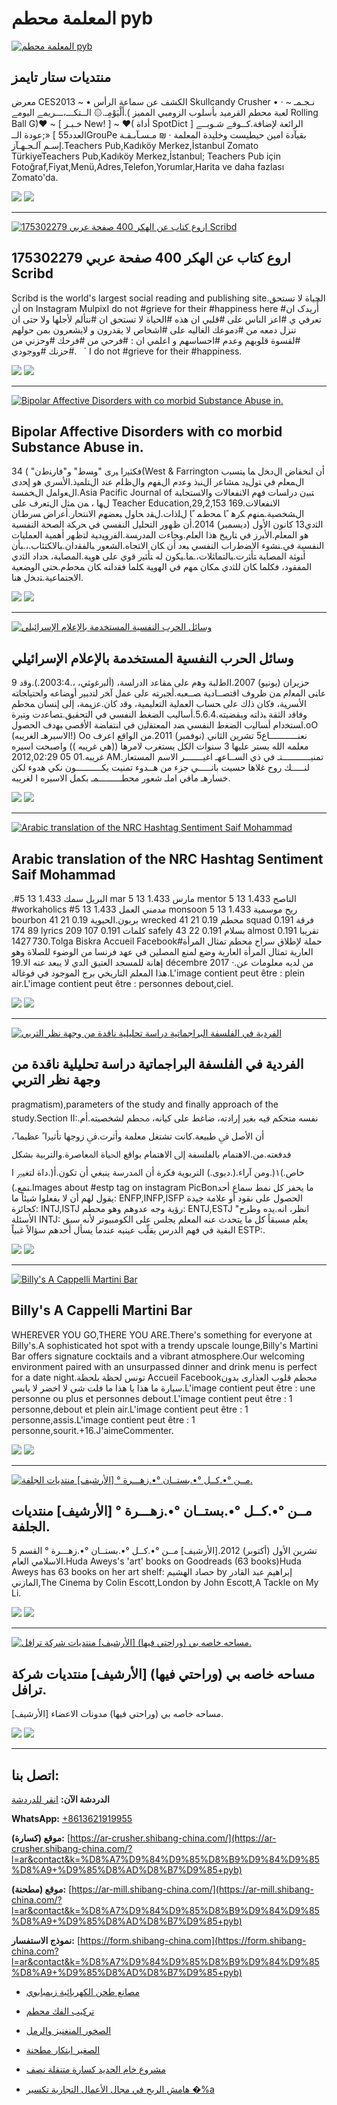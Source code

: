 # المعلمة محطم pyb

<a href="https://swt.shibang-china.com/?l=ar&img&k=%D8%A7%D9%84%D9%85%D8%B9%D9%84%D9%85%D8%A9+%D9%85%D8%AD%D8%B7%D9%85+pyb" target="_blank">![المعلمة محطم pyb](http://static.shibang-china.com/all-800x300/769.jpg)</a>

## منتديات ستار تايمز
معرض CES2013 ~ • الكشف عن سماعة الرأس Skullcandy Crusher • &middot; نـجـمـ ~ أَلْيَوْمِـ.۞ الــتكـــ،ـــريمے اليومے.( لعبة محطم القرميد بأسلوب الزومبي المميز Rolling Ball G)♥ ~ [ خـبـر New! ] ~ ♥( أداة SpotDict الرائعة لإضافة.كــوفے شـوبــے [ العدد55 ] «;عودة الــGrouPe بقيآدة امين حيطيست وخليدة المعلمة &middot; ₪ مـسـآبـقـة إسـم آلـجـهـآز.Teachers Pub,Kadıköy Merkez,İstanbul Zomato TürkiyeTeachers Pub,Kadıköy Merkez,İstanbul; Teachers Pub için Fotoğraf,Fiyat,Menü,Adres,Telefon,Yorumlar,Harita ve daha fazlası Zomato&#39;da.


<a href="https://whatsapp.shibangsoft.com/WhatsApp.php" target="_blank" title="WhatsApp">![](http://static.shibang-china.com/icon/whatsapp.png)</a> <a href="https://swt.shibang-china.com/?l=ar&icon&k=%D8%A7%D9%84%D9%85%D8%B9%D9%84%D9%85%D8%A9+%D9%85%D8%AD%D8%B7%D9%85+pyb" target="_blank">![](http://static.shibang-china.com/icon/chat-ar.png)</a>

---

<a href="https://swt.shibang-china.com/?l=ar&img&k=%D8%A7%D9%84%D9%85%D8%B9%D9%84%D9%85%D8%A9+%D9%85%D8%AD%D8%B7%D9%85+pyb" target="_blank">![175302279 اروع كتاب عن الهكر 400 صفحة عربي Scribd](http://static.shibang-china.com/all-800x300/383.jpg)</a>

## 175302279 اروع كتاب عن الهكر 400 صفحة عربي Scribd
Scribd is the world&#39;s largest social reading and publishing site.الحياة لا تستحق أن on Instagram MulpixI do not #grieve for their #happiness here #أُريدک ان تعرفي ي #اعز الناس على #قلبي ان هذه #الحياة لا تستحق ان #نتألم لأجلها ولا حتى ان تنزل دمعه من #دموعك الغاليه على #اشخاص لا يقدرون و لايشعرون بمن حولهم #لقسوة قلوبهم وعدم #احساسهم و اعلمي ان : #فرحي من #فرحك #وحزني من #حزنك #ووجودي.` ` ` I do not #grieve for their #happiness.


<a href="https://whatsapp.shibangsoft.com/WhatsApp.php" target="_blank" title="WhatsApp">![](http://static.shibang-china.com/icon/whatsapp.png)</a> <a href="https://swt.shibang-china.com/?l=ar&icon&k=%D8%A7%D9%84%D9%85%D8%B9%D9%84%D9%85%D8%A9+%D9%85%D8%AD%D8%B7%D9%85+pyb" target="_blank">![](http://static.shibang-china.com/icon/chat-ar.png)</a>

---

<a href="https://swt.shibang-china.com/?l=ar&img&k=%D8%A7%D9%84%D9%85%D8%B9%D9%84%D9%85%D8%A9+%D9%85%D8%AD%D8%B7%D9%85+pyb" target="_blank">![Bipolar Affective Disorders with co morbid Substance Abuse in.](http://static.shibang-china.com/all-800x300/248.jpg)</a>

## Bipolar Affective Disorders with co morbid Substance Abuse in.
ﻓﻜﺜﻴﺭﺍ ﻴﺭﻯ &quot;ﻭﺴﻁ&quot; ﻭ&quot;ﻓﺎﺭﻨﻁﻥ&quot; ) 34(West &amp; Farrington ﺃﻥ ﺍﻨﺨﻔﺎﺽ ﺍﻝﺩﺨل ﻤﺎ ﻴﺘﺴﺒﺏ ﺍﻝﻤﻌﻠﻡ ﻓﻲ ﺘﻭﻝﻴﺩ ﻤﺸﺎﻋﺭ ﺍﻝﻨﺒﺫ ﻭﻋﺩﻡ ﺍﻝﻔﻬﻡ ﻭﺍﻝﻅﻠﻡ ﻋﻨﺩ ﺍﻝﺘﻠﻤﻴﺫ.ﺍﻷﺴﺭﻱ ﻫﻭ ﺇﺤﺩﻯ ﺍﻝﻌﻭﺍﻤل ﺍﻝﺨﻤﺴﺔ.Asia Pacific Journal of ﺘﺒﻴﻥ ﺩﺭﺍﺴﺎﺕ ﻓﻬﻡ ﺍﻻﻨﻔﻌﺎﻻﺕ ﻭﺍﻻﺴﺘﺠﺎﺒﺔ ﻝﻬﺎ ، ﻤﻥ ﻤﺜل ﺍﻝﺘﻌﺭﻑ ﻋﻠﻰ Teacher Education,29,2,153 169.ﺍﻻﻨﻔﻌﺎﻻﺕ ﺍﻝﺸﺨﺼﻴﺔ.ﻤﻨﻬﻡ ﻜﺭﻫ ﹰﺎ ﻤﺤﻁﻤ ﹰﺎ ﻝﻠﺫﺍﺕ.ﻝﻘﺩ ﺤﺎﻭل ﺒﻌﻀﻬﻡ ﺍﻻﻨﺘﺤﺎﺭ.ﺃﻋﺭﺍﺽ ﺴﺭﻁﺎﻥ ﺍﻟﺜﺩﻱ13 كانون الأول (ديسمبر) 2014.ﺃﻥ ﻅﻬﻭﺭ ﺍﻟﺘﺤﻠﻴﻝ ﺍﻟﻨﻔﺴﻲ ﻓﻲ ﺤﺭﻜﺔ ﺍﻟﺼﺤﺔ ﺍﻟﻨﻔﺴﻴﺔ ﻫﻭ ﺍﻟﻤﻌﻠﻡ.ﺍﻷﺒﺭﺯ ﻓﻲ ﺘﺎﺭﻴﺦ ﻫﺫﺍ ﺍﻟﻌﻠﻡ.ﻭﺠﺎﺀﺕ ﺍﻟﻤﺩﺭﺴﺔ.ﺍﻟﻔﺭﻭﻴﺩﻴﺔ ﻟﺘﻅﻬﺭ ﺃﻫﻤﻴﺔ ﺍﻟﻌﻤﻠﻴﺎﺕ ﺍﻟﻨﻔﺴﻴﺔ ﻓﻲ.ﻨﺸﻭﺀ ﺍﻻﻀﻁﺭﺍﺏ ﺍﻟﻨﻔﺴﻲ ﺒﻌﺩ ﺃﻥ ﻜﺎﻥ ﺍﻻﺘﺠﺎﻩ.ﺍﻟﺸﻌﻭﺭ ﺒﺎﻟﻔﻘﺩﺍﻥ.ﺒﺎﻻﻜﺘﺌﺎﺏ.،.ﺒﺄﻥ ﺃﻨﻭﺜﺔ ﺍﻟﻤﺼﺎﺒﺔ ﺘﺄﺜﺭﺕ.ﺒﺎﻟﺘﻤﺎﺜﻼﺕ،.ﻤﺎ.ﻴﻜﻭﻥ ﻟﻪ ﺘﺄﺜﻴﺭ ﻗﻭﻱ ﻋﻠﻰ ﻫﻭﻴﺔ.ﺍﻟﻤﺼﺎﺒﺔ، ﺤﺩﺍﺩ ﺍﻟﺜﺩﻱ ﺍﻟﻤﻔﻘﻭﺩ، ﻓﻜﻠﻤﺎ ﻜﺎﻥ ﻟﻠﺜﺩﻱ ﻤﻜﺎﻥ ﻤﻬﻡ ﻓﻲ ﺍﻟﻬﻭﻴﺔ ﻜﻠﻤﺎ ﻓﻘﺩﺍﻨﻪ ﻜﺎﻥ ﻤﺤﻁﻡ.ﺤﺘﻰ ﺍﻟﻭﻀﻌﻴﺔ ﺍﻻﺠﺘﻤﺎﻋﻴﺔ.ﺘﺩﺨﻝ ﻫﻨﺎ.


<a href="https://whatsapp.shibangsoft.com/WhatsApp.php" target="_blank" title="WhatsApp">![](http://static.shibang-china.com/icon/whatsapp.png)</a> <a href="https://swt.shibang-china.com/?l=ar&icon&k=%D8%A7%D9%84%D9%85%D8%B9%D9%84%D9%85%D8%A9+%D9%85%D8%AD%D8%B7%D9%85+pyb" target="_blank">![](http://static.shibang-china.com/icon/chat-ar.png)</a>

---

<a href="https://swt.shibang-china.com/?l=ar&img&k=%D8%A7%D9%84%D9%85%D8%B9%D9%84%D9%85%D8%A9+%D9%85%D8%AD%D8%B7%D9%85+pyb" target="_blank">![وسائل الحرب النفسية المستخدمة بالإعلام الإسرائيلي](http://static.shibang-china.com/all-800x300/548.jpg)</a>

## وسائل الحرب النفسية المستخدمة بالإعلام الإسرائيلي
9 حزيران (يونيو) 2007.اﻟطﻟﺒﺔ وﻫم ﻋﻟﯽ ﻤﻘﺎﻋد اﻟدراﺴﺔ، (أﻟﺒرﻏوﺜﻲ، ،.2003:4.).وﻗد ﻋﺎﻨﯽ اﻟﻤﻌﻟم ﻤن ظروف اﻗﺘﺼــﺎدﻴﺔ ﺼــﻌﺒﻪ.أﺠﺒرﺘﻪ ﻋﻟﯽ ﻋﻤل آﺨر ﻟﺘدﺒﻴر أوﻀﺎﻋﻪ واﺤﺘﻴﺎﺠﺎﺘﻪ اﻷﺴرﻴﺔ، ﻓﮐﺎن ذﻟك ﻋﻟﯽ ﺤﺴﺎب اﻟﻌﻤﻟﻴﺔ اﻟﺘﻌﻟﻴﻤﻴﺔ، وﻗد ﮐﺎن.ﻋزﻴﻤﺔ، إﻟﯽ إﻨﺴﺎن ﻤﺤطم وﻓﺎﻗد اﻟﺜﻘﺔ ﺒذاﺘﻪ وﺒﻘﻀﻴﺘﻪ.5.6.4.أساليب الضغط النفسي في التحقيق.ﺘﺼﺎﻋدت وﺘﻴرة اﺴﺘﺨدام أﺴﺎﻟﻴب اﻟﻀﻐط اﻟﻨﻔﺴﻲ ﻀد اﻟﻤﻌﺘﻘﻟﻴن ﻓﻲ اﻨﺘﻔﺎﻀﺔ اﻷﻗﺼﯽ ﺒﻬدف اﻟﺤﺼول.oO (الاسيرهـ الغريبه!) Oo نعنـــــــــــاع5 تشرين الثاني (نوفمبر) 2011.من الواقع اعرف معلمه الله يستر عليها 3 سنوات الكل يستغرب لامرها ((هي غريبه )) واصبحت اسيره غريبه.01 05 2012,02:29 AM.تمنيـــــــــــتـ في ذي الســاعهـ اغيـــــــر الاسم المستعار لنـــــك روح غلاها حسيت بانـــــي جزء من هــدوء تمنيت يكــــــــــون نكي هدوء لكن خسارهـ مافي املـ شعور محطـــــــــمـ بكمل الاسيره ا لغريبه.


<a href="https://whatsapp.shibangsoft.com/WhatsApp.php" target="_blank" title="WhatsApp">![](http://static.shibang-china.com/icon/whatsapp.png)</a> <a href="https://swt.shibang-china.com/?l=ar&icon&k=%D8%A7%D9%84%D9%85%D8%B9%D9%84%D9%85%D8%A9+%D9%85%D8%AD%D8%B7%D9%85+pyb" target="_blank">![](http://static.shibang-china.com/icon/chat-ar.png)</a>

---

<a href="https://swt.shibang-china.com/?l=ar&img&k=%D8%A7%D9%84%D9%85%D8%B9%D9%84%D9%85%D8%A9+%D9%85%D8%AD%D8%B7%D9%85+pyb" target="_blank">![Arabic translation of the NRC Hashtag Sentiment Saif Mohammad](http://static.shibang-china.com/all-800x300/1511.jpg)</a>

## Arabic translation of the NRC Hashtag Sentiment Saif Mohammad
.#البريل سمك 1.433 13 5 mar مارس 1.433 13 5 mentor الناصح 1.433 13 5 #workaholics #مدمني العمل 1.433 13 5 monsoon ريح موسمية 1.433 13 5 bourbon بربون.الحيوية 0.19 21 41 wrecked محطم 0.19 21 41 squad فرقة 0.191 89 174 lyrics كلمات 0.191 107 209 safely بسلام 0.191 22 43 almost تقريبا 0.191 730 1427.Tolga Biskra Accueil Facebook#حملة لإطلاق سراح محطم تمثال المرأة العارية تمثال المرأة العارية وضع لمنع المصلين في عهد فرنسا من الوضوء للصلاة وهو إهانة للمسجد العتيق الدي لا يبعد عنه الا.19 décembre 2017 ·.من لديه معلومات عن هذا المعلم التاريخي برج الموجود في فوغالة.L&#39;image contient peut être : plein air.L&#39;image contient peut être : personnes debout,ciel.


<a href="https://whatsapp.shibangsoft.com/WhatsApp.php" target="_blank" title="WhatsApp">![](http://static.shibang-china.com/icon/whatsapp.png)</a> <a href="https://swt.shibang-china.com/?l=ar&icon&k=%D8%A7%D9%84%D9%85%D8%B9%D9%84%D9%85%D8%A9+%D9%85%D8%AD%D8%B7%D9%85+pyb" target="_blank">![](http://static.shibang-china.com/icon/chat-ar.png)</a>

---

<a href="https://swt.shibang-china.com/?l=ar&img&k=%D8%A7%D9%84%D9%85%D8%B9%D9%84%D9%85%D8%A9+%D9%85%D8%AD%D8%B7%D9%85+pyb" target="_blank">![الفردية في الفلسفة البراجماتية دراسة تحليلية ناقدة من وجهة نظر التربي](http://static.shibang-china.com/all-800x300/1136.jpg)</a>

## الفردية في الفلسفة البراجماتية دراسة تحليلية ناقدة من وجهة نظر التربي
pragmatism),parameters of the study and finally approach of the study.Section II:.ﻧﻔﺴﻪ ﻣﺘﺤﻜﻢ ﻓﻴﻪ ﺑﻐﲑ ﺇﺭﺍﺩﺗﻪ، ﺿﺎﻏﻂ ﻋﻠﻰ ﻛﻴﺎﻧﻪ، ﳏﻄﻢ ﻟﺸﺨﺼﻴﺘﻪ.ﺃﻡ ﺃﻥ ﺍﻷﺻﻞ ﰲ ﻃﺒﻴﻌﺔ.ﻛﺎﻧﺖ ﺗﺸﺘﻐﻞ ﻣﻌﻠﻤﺔ ﻭﺃﺛﺮﺕ.ﰲ ﺯﻭﺟﻬﺎ ﺗﺄﺛﲑﺍﹰ ﻋﻈﻴﻤﺎﹰ، ﻓﺪﻓﻌﺘﻪ.ﻣﻦ.ﺍﻻﻫﺘﻤﺎﻡ ﺑﺎﻟﻔﻠﺴﻔﺔ ﺇﱃ ﺍﻻﻫﺘﻤﺎﻡ ﺑﻮﺍﻗﻊ ﺍﳊﻴﺎﺓ ﺍﳌﻌﺎﺻﺮﺓ.ﻭﺍﻟﺘﺮﺑﻴﺔ ﺑﺸﻜﻞ ﺧﺎﺹ.)١(.ﻭﻣﻦ ﺁﺭﺍﺀ.(.ﺩﻳﻮﻯ.) ﺍﻟﺘﺮﺑﻮﻳﺔ ﻓﻜﺮﺓ ﺃﻥ ﺍﳌﺪﺭﺳﺔ ﻳﻨﺒﻐﻲ ﺃﻥ ﺗﻜﻮﻥ.ﺃ(.ﺩﺍﺓ ﻟﺘﻐﻴﲑ ﺍ ﺘﻤﻊ.).Images about #estp tag on instagram PicBonما يحفز كل نمط سماع أحد يقول لهم أن لا يفعلوا شيئاً ما: ENFP,INFP,ISFP الحصول على نقود أو علامة جيدة كجائزة: INTJ,ISTJ رؤية وجه عدوهم وهو محطم: ENTJ,ESTJ &quot;انظر، انه.يده وطرح الأسئلة INTJ: يعلم مسبقاً كل ما يتحدث عنه المعلم يجلس على الكومبيوتر لأنه سبق البقية في فهم الدرس يقلّب عينيه عندما يسأل أحدهم سؤالاً غبياً ESTP:.


<a href="https://whatsapp.shibangsoft.com/WhatsApp.php" target="_blank" title="WhatsApp">![](http://static.shibang-china.com/icon/whatsapp.png)</a> <a href="https://swt.shibang-china.com/?l=ar&icon&k=%D8%A7%D9%84%D9%85%D8%B9%D9%84%D9%85%D8%A9+%D9%85%D8%AD%D8%B7%D9%85+pyb" target="_blank">![](http://static.shibang-china.com/icon/chat-ar.png)</a>

---

<a href="https://swt.shibang-china.com/?l=ar&img&k=%D8%A7%D9%84%D9%85%D8%B9%D9%84%D9%85%D8%A9+%D9%85%D8%AD%D8%B7%D9%85+pyb" target="_blank">![Billy&#39;s A Cappelli Martini Bar](http://static.shibang-china.com/all-800x300/280.jpg)</a>

## Billy&#39;s A Cappelli Martini Bar
WHEREVER YOU GO,THERE YOU ARE.There&#39;s something for everyone at Billy&#39;s.A sophisticated hot spot with a trendy upscale lounge,Billy&#39;s Martini Bar offers signature cocktails and a vibrant atmosphere.Our welcoming environment paired with an unsurpassed dinner and drink menu is perfect for a date night.تونس لحظة بلحظة Accueil Facebookمحطم قلوب العذارى بدون سيارة ما هذا يا هذا ما فلت شي لا اخضر لا يابس.L&#39;image contient peut être : une personne ou plus et personnes debout.L&#39;image contient peut être : 1 personne,debout et plein air.L&#39;image contient peut être : 1 personne,assis.L&#39;image contient peut être : 1 personne,sourit.+16.J&#39;aimeCommenter.


<a href="https://whatsapp.shibangsoft.com/WhatsApp.php" target="_blank" title="WhatsApp">![](http://static.shibang-china.com/icon/whatsapp.png)</a> <a href="https://swt.shibang-china.com/?l=ar&icon&k=%D8%A7%D9%84%D9%85%D8%B9%D9%84%D9%85%D8%A9+%D9%85%D8%AD%D8%B7%D9%85+pyb" target="_blank">![](http://static.shibang-china.com/icon/chat-ar.png)</a>

---

<a href="https://swt.shibang-china.com/?l=ar&img&k=%D8%A7%D9%84%D9%85%D8%B9%D9%84%D9%85%D8%A9+%D9%85%D8%AD%D8%B7%D9%85+pyb" target="_blank">![مــن °•.كــل °•.بستــان °•.زهـــرة ° [الأرشيف] منتديات الجلفة.](http://static.shibang-china.com/all-800x300/123.jpg)</a>

## مــن °•.كــل °•.بستــان °•.زهـــرة ° [الأرشيف] منتديات الجلفة.
5 تشرين الأول (أكتوبر) 2012.[الأرشيف] مــن °•.كــل °•.بستــان °•.زهـــرة ° القسم الاسلامي العام.Huda Aweys&#39;s &#39;art&#39; books on Goodreads (63 books)Huda Aweys has 63 books on her art shelf: حصاد الهشيم by إبراهيم عبد القادر المازني,The Cinema by Colin Escott,London by John Escott,A Tackle on My Li.


<a href="https://whatsapp.shibangsoft.com/WhatsApp.php" target="_blank" title="WhatsApp">![](http://static.shibang-china.com/icon/whatsapp.png)</a> <a href="https://swt.shibang-china.com/?l=ar&icon&k=%D8%A7%D9%84%D9%85%D8%B9%D9%84%D9%85%D8%A9+%D9%85%D8%AD%D8%B7%D9%85+pyb" target="_blank">![](http://static.shibang-china.com/icon/chat-ar.png)</a>

---

<a href="https://swt.shibang-china.com/?l=ar&img&k=%D8%A7%D9%84%D9%85%D8%B9%D9%84%D9%85%D8%A9+%D9%85%D8%AD%D8%B7%D9%85+pyb" target="_blank">![مساحه خاصه بي (وراحتي فيها) [الأرشيف] منتديات شركة ترافل.](http://static.shibang-china.com/all-800x300/559.jpg)</a>

## مساحه خاصه بي (وراحتي فيها) [الأرشيف] منتديات شركة ترافل.
[الأرشيف] مساحه خاصه بي (وراحتي فيها) مدونات الاعضاء.

<a href="https://whatsapp.shibangsoft.com/WhatsApp.php" target="_blank" title="WhatsApp">![](http://static.shibang-china.com/icon/whatsapp.png)</a> <a href="https://swt.shibang-china.com/?l=ar&icon&k=%D8%A7%D9%84%D9%85%D8%B9%D9%84%D9%85%D8%A9+%D9%85%D8%AD%D8%B7%D9%85+pyb" target="_blank">![](http://static.shibang-china.com/icon/chat-ar.png)</a>

---
## اتصل بنا:

**الدردشة الآن:** [انقر للدردشة](https://swt.shibang-china.com?l=ar&contact&k=%D8%A7%D9%84%D9%85%D8%B9%D9%84%D9%85%D8%A9+%D9%85%D8%AD%D8%B7%D9%85+pyb)

**WhatsApp:**  [+8613621919955](https://whatsapp.shibangsoft.com/WhatsApp.php)

**موقع (كسارة):** [https://ar-crusher.shibang-china.com/](https://ar-crusher.shibang-china.com/?l=ar&contact&k=%D8%A7%D9%84%D9%85%D8%B9%D9%84%D9%85%D8%A9+%D9%85%D8%AD%D8%B7%D9%85+pyb)

**موقع (مطحنة):** [https://ar-mill.shibang-china.com/](https://ar-mill.shibang-china.com/?l=ar&contact&k=%D8%A7%D9%84%D9%85%D8%B9%D9%84%D9%85%D8%A9+%D9%85%D8%AD%D8%B7%D9%85+pyb)

**نموذج الاستفسار:** [https://form.shibang-china.com](https://form.shibang-china.com?l=ar&contact&k=%D8%A7%D9%84%D9%85%D8%B9%D9%84%D9%85%D8%A9+%D9%85%D8%AD%D8%B7%D9%85+pyb)

* [مصانع طحن الكهربائية زيمبابوي](../23/%D9%85%D8%B5%D8%A7%D9%86%D8%B9%20%D8%B7%D8%AD%D9%86%20%D8%A7%D9%84%D9%83%D9%87%D8%B1%D8%A8%D8%A7%D8%A6%D9%8A%D8%A9%20%D8%B2%D9%8A%D9%85%D8%A8%D8%A7%D8%A8%D9%88%D9%8A.md)

* [تركيب الفك محطم](../24/%D8%AA%D8%B1%D9%83%D9%8A%D8%A8%20%D8%A7%D9%84%D9%81%D9%83%20%D9%85%D8%AD%D8%B7%D9%85.md)

* [الصخور المنغنيز والرمل](../25/%D8%A7%D9%84%D8%B5%D8%AE%D9%88%D8%B1%20%D8%A7%D9%84%D9%85%D9%86%D8%BA%D9%86%D9%8A%D8%B2%20%D9%88%D8%A7%D9%84%D8%B1%D9%85%D9%84.md)

* [الصغير ابتكار مطحنة](../24/%D8%A7%D9%84%D8%B5%D8%BA%D9%8A%D8%B1%20%D8%A7%D8%A8%D8%AA%D9%83%D8%A7%D8%B1%20%D9%85%D8%B7%D8%AD%D9%86%D8%A9.md)

* [مشروع خام الحديد كسارة متنقلة نصف](../23/%D9%85%D8%B4%D8%B1%D9%88%D8%B9%20%D8%AE%D8%A7%D9%85%20%D8%A7%D9%84%D8%AD%D8%AF%D9%8A%D8%AF%20%D9%83%D8%B3%D8%A7%D8%B1%D8%A9%20%D9%85%D8%AA%D9%86%D9%82%D9%84%D8%A9%20%D9%86%D8%B5%D9%81.md)

* [هامش الربح في مجال الأعمال التجارية تكسير �%a](../24/%D9%87%D8%A7%D9%85%D8%B4%20%D8%A7%D9%84%D8%B1%D8%A8%D8%AD%20%D9%81%D9%8A%20%D9%85%D8%AC%D8%A7%D9%84%20%D8%A7%D9%84%D8%A3%D8%B9%D9%85%D8%A7%D9%84%20%D8%A7%D9%84%D8%AA%D8%AC%D8%A7%D8%B1%D9%8A%D8%A9%20%D8%AA%D9%83%D8%B3%D9%8A%D8%B1%20%EF%BF%BD%25a.md)